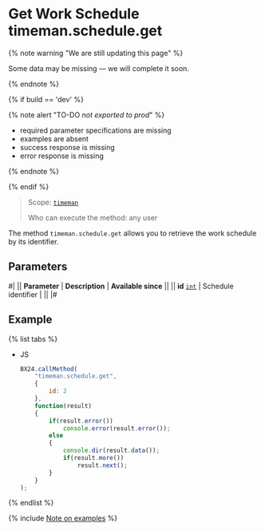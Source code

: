 # Get Work Schedule timeman.schedule.get

{% note warning "We are still updating this page" %}

Some data may be missing — we will complete it soon.

{% endnote %}

{% if build == 'dev' %}

{% note alert "TO-DO _not exported to prod_" %}

- required parameter specifications are missing
- examples are absent
- success response is missing
- error response is missing

{% endnote %}

{% endif %}

> Scope: [`timeman`](../../scopes/permissions.md)
>
> Who can execute the method: any user

The method `timeman.schedule.get` allows you to retrieve the work schedule by its identifier.

## Parameters

#|
|| **Parameter** | **Description** | **Available since** ||
|| **id**
[`int`](../../data-types.md) | Schedule identifier | ||
|#

## Example

{% list tabs %}

- JS

    ```js
    BX24.callMethod(
        "timeman.schedule.get",
        {
            id: 2
        },
        function(result)
        {
            if(result.error())
                console.error(result.error());
            else
            {
                console.dir(result.data());
                if(result.more())
                    result.next();
            }
        }
    );
    ```

{% endlist %}

{% include [Note on examples](../../../_includes/examples.md) %}